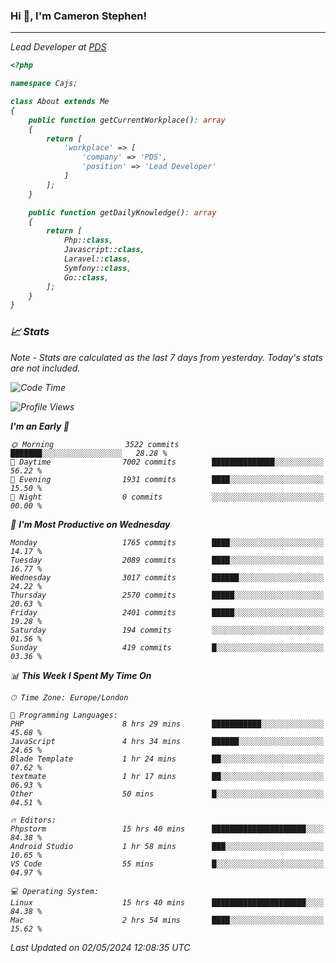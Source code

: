 ### Hi 👋, I'm Cameron Stephen!
<hr>
<p><em>Lead Developer at <a href="https://prindatasolutions.co.uk">PDS</a></p>


```php
<?php

namespace Cajs;

class About extends Me
{
    public function getCurrentWorkplace(): array
    {
        return [
            'workplace' => [
                'company' => 'PDS',
                'position' => 'Lead Developer'
            ]
        ];
    }

    public function getDailyKnowledge(): array
    {
        return [
            Php::class,
            Javascript::class,
            Laravel::class,
            Symfony::class,
            Go::class,
        ];
    }
}
```

### 📈 Stats
<p><em>Note - Stats are calculated as the last 7 days from yesterday. Today's stats are not included.</em></p>


<!--START_SECTION:waka-->
![Code Time](http://img.shields.io/badge/Code%20Time-3%2C798%20hrs%2028%20mins-blue)

![Profile Views](http://img.shields.io/badge/Profile%20Views-0-blue)

**I'm an Early 🐤** 

```text
🌞 Morning                3522 commits        ███████░░░░░░░░░░░░░░░░░░   28.28 % 
🌆 Daytime                7002 commits        ██████████████░░░░░░░░░░░   56.22 % 
🌃 Evening                1931 commits        ████░░░░░░░░░░░░░░░░░░░░░   15.50 % 
🌙 Night                  0 commits           ░░░░░░░░░░░░░░░░░░░░░░░░░   00.00 % 
```
📅 **I'm Most Productive on Wednesday** 

```text
Monday                   1765 commits        ████░░░░░░░░░░░░░░░░░░░░░   14.17 % 
Tuesday                  2089 commits        ████░░░░░░░░░░░░░░░░░░░░░   16.77 % 
Wednesday                3017 commits        ██████░░░░░░░░░░░░░░░░░░░   24.22 % 
Thursday                 2570 commits        █████░░░░░░░░░░░░░░░░░░░░   20.63 % 
Friday                   2401 commits        █████░░░░░░░░░░░░░░░░░░░░   19.28 % 
Saturday                 194 commits         ░░░░░░░░░░░░░░░░░░░░░░░░░   01.56 % 
Sunday                   419 commits         █░░░░░░░░░░░░░░░░░░░░░░░░   03.36 % 
```


📊 **This Week I Spent My Time On** 

```text
🕑︎ Time Zone: Europe/London

💬 Programming Languages: 
PHP                      8 hrs 29 mins       ███████████░░░░░░░░░░░░░░   45.68 % 
JavaScript               4 hrs 34 mins       ██████░░░░░░░░░░░░░░░░░░░   24.65 % 
Blade Template           1 hr 24 mins        ██░░░░░░░░░░░░░░░░░░░░░░░   07.62 % 
textmate                 1 hr 17 mins        ██░░░░░░░░░░░░░░░░░░░░░░░   06.93 % 
Other                    50 mins             █░░░░░░░░░░░░░░░░░░░░░░░░   04.51 % 

🔥 Editors: 
Phpstorm                 15 hrs 40 mins      █████████████████████░░░░   84.38 % 
Android Studio           1 hr 58 mins        ███░░░░░░░░░░░░░░░░░░░░░░   10.65 % 
VS Code                  55 mins             █░░░░░░░░░░░░░░░░░░░░░░░░   04.97 % 

💻 Operating System: 
Linux                    15 hrs 40 mins      █████████████████████░░░░   84.38 % 
Mac                      2 hrs 54 mins       ████░░░░░░░░░░░░░░░░░░░░░   15.62 % 
```


 Last Updated on 02/05/2024 12:08:35 UTC
<!--END_SECTION:waka-->
